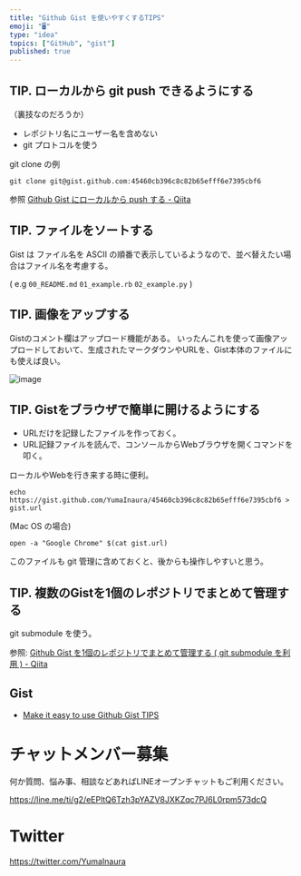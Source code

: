 ```yaml
---
title: "Github Gist を使いやすくするTIPS"
emoji: "🖥"
type: "idea"
topics: ["GitHub", "gist"]
published: true
---
```



## TIP. ローカルから git push できるようにする

（裏技なのだろうか）

- レポジトリ名にユーザー名を含めない
- git プロトコルを使う

git clone の例

```
git clone git@gist.github.com:45460cb396c8c82b65efff6e7395cbf6
```

参照 [Github Gist にローカルから push する - Qiita](https://qiita.com/YumaInaura/items/b1377bb69947a5707fb0)

## TIP. ファイルをソートする

Gist は ファイル名を ASCII の順番で表示しているようなので、並べ替えたい場合はファイル名を考慮する。

( e.g `00_README.md` `01_example.rb` `02_example.py` )

## TIP. 画像をアップする

Gistのコメント欄はアップロード機能がある。
いったんこれを使って画像アップロードしておいて、生成されたマークダウンやURLを、Gist本体のファイルにも使えば良い。

![image](https://user-images.githubusercontent.com/13635059/43615828-7738781c-96f4-11e8-80e3-15b296039558.png)

## TIP. Gistをブラウザで簡単に開けるようにする

- URLだけを記録したファイルを作っておく。
- URL記録ファイルを読んで、コンソールからWebブラウザを開くコマンドを叩く。

ローカルやWebを行き来する時に便利。

```
echo https://gist.github.com/YumaInaura/45460cb396c8c82b65efff6e7395cbf6 > gist.url
```

(Mac OS の場合)

```
open -a "Google Chrome" $(cat gist.url)
```

このファイルも git 管理に含めておくと、後からも操作しやすいと思う。

## TIP. 複数のGistを1個のレポジトリでまとめて管理する

git submodule を使う。

参照: [Github Gist を1個のレポジトリでまとめて管理する ( git submodule を利用 ) - Qiita](https://qiita.com/YumaInaura/items/8088aae8df7ffac482b9)

## Gist

- [Make it easy to use Github Gist TIPS](https://gist.github.com/YumaInaura/45460cb396c8c82b65efff6e7395cbf6)








<!-- Update From Qiita API -->

# チャットメンバー募集


何か質問、悩み事、相談などあればLINEオープンチャットもご利用ください。

https://line.me/ti/g2/eEPltQ6Tzh3pYAZV8JXKZqc7PJ6L0rpm573dcQ





# Twitter


https://twitter.com/YumaInaura


<!-- Update From Qiita API -->


